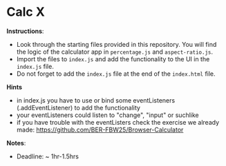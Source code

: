 # Calc X

**Instructions**:
* Look through the starting files provided in this repository. You will find the logic of the calculator app in `percentage.js` and `aspect-ratio.js`. 
* Import the files to `index.js` and add the functionality to the UI in the `index.js` file.
* Do not forget to add the `index.js` file at the end of the `index.html` file.


**Hints**
* in index.js you have to use or bind some eventListeners (.addEventListener) to add the functionality
* your eventListeners could listen to "change", "input" or suchlike
* if you have trouble with the eventListers check the exercise we already made: https://github.com/BER-FBW25/Browser-Calculator


**Notes**:
* Deadline: ~ 1hr-1.5hrs